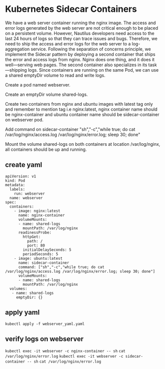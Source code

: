 # Kubernetes Sidecar Containers
We have a web server container running the nginx image. The access and error logs generated by the web server are not critical enough to be placed on a persistent volume. However, Nautilus developers need access to the last 24 hours of logs so that they can trace issues and bugs. Therefore, we need to ship the access and error logs for the web server to a log-aggregation service. Following the separation of concerns principle, we implement the Sidecar pattern by deploying a second container that ships the error and access logs from nginx. Nginx does one thing, and it does it well—serving web pages. The second container also specializes in its task—shipping logs. Since containers are running on the same Pod, we can use a shared emptyDir volume to read and write logs.

Create a pod named webserver.

Create an emptyDir volume shared-logs.

Create two containers from nginx and ubuntu images with latest tag only and remember to mention tag i.e nginx:latest, nginx container name should be nginx-container and ubuntu container name should be sidecar-container on webserver pod.

Add command on sidecar-container "sh","-c","while true; do cat /var/log/nginx/access.log /var/log/nginx/error.log; sleep 30; done"

Mount the volume shared-logs on both containers at location /var/log/nginx, all containers should be up and running.

## create yaml
```
apiVersion: v1
kind: Pod
metadata:
  labels:
    run: webserver
  name: webserver
spec:
  containers:
    - image: nginx:latest
      name: nginx-container
      volumeMounts:
      - name: shared-logs
        mountPath: /var/log/nginx
      readinessProbe:
        httpGet:
          path: /
          port: 80
        initialDelaySeconds: 5
        periodSeconds: 5
    - image: ubuntu:latest
      name: sidecar-container
      command: ["sh","-c","while true; do cat /var/log/nginx/access.log /var/log/nginx/error.log; sleep 30; done"]
      volumeMounts:
      - name: shared-logs
        mountPath: /var/log/nginx
  volumes:
   - name: shared-logs
     emptyDir: {}
```
## apply yaml
`kubectl apply -f webserver_yaml.yaml`
## verify logs on webserver
`kubectl exec -it webserver -c nginx-container -- sh`
`cat /var/log/nginx/error.log`
`kubectl exec -it webserver -c sidecar-container -- sh`
`cat /var/log/nginx/error.log`
